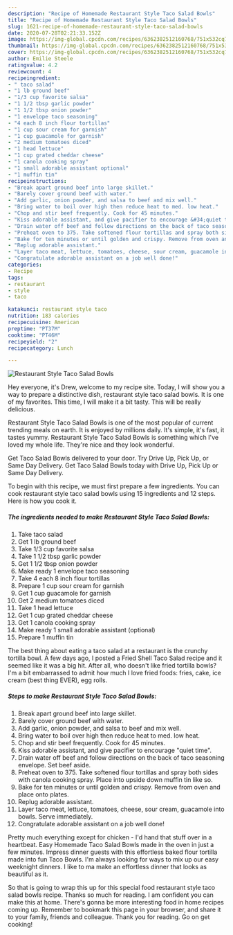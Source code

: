 ```yaml
---
description: "Recipe of Homemade Restaurant Style Taco Salad Bowls"
title: "Recipe of Homemade Restaurant Style Taco Salad Bowls"
slug: 1621-recipe-of-homemade-restaurant-style-taco-salad-bowls
date: 2020-07-28T02:21:33.152Z
image: https://img-global.cpcdn.com/recipes/6362382512160768/751x532cq70/restaurant-style-taco-salad-bowls-recipe-main-photo.jpg
thumbnail: https://img-global.cpcdn.com/recipes/6362382512160768/751x532cq70/restaurant-style-taco-salad-bowls-recipe-main-photo.jpg
cover: https://img-global.cpcdn.com/recipes/6362382512160768/751x532cq70/restaurant-style-taco-salad-bowls-recipe-main-photo.jpg
author: Emilie Steele
ratingvalue: 4.2
reviewcount: 4
recipeingredient:
- " taco salad"
- "1 lb ground beef"
- "1/3 cup favorite salsa"
- "1 1/2 tbsp garlic powder"
- "1 1/2 tbsp onion powder"
- "1 envelope taco seasoning"
- "4 each 8 inch flour tortillas"
- "1 cup sour cream for garnish"
- "1 cup guacamole for garnish"
- "2 medium tomatoes diced"
- "1 head lettuce"
- "1 cup grated cheddar cheese"
- "1 canola cooking spray"
- "1 small adorable assistant optional"
- "1 muffin tin"
recipeinstructions:
- "Break apart ground beef into large skillet."
- "Barely cover ground beef with water."
- "Add garlic, onion powder, and salsa to beef and mix well."
- "Bring water to boil over high then reduce heat to med. low heat."
- "Chop and stir beef frequently. Cook for 45 minutes."
- "Kiss adorable assistant, and give pacifier to encourage &#34;quiet time&#34;."
- "Drain water off beef and follow directions on the back of taco seasoning envelope. Set beef aside."
- "Preheat oven to 375. Take softened flour tortillas and spray both sides with canola cooking spray. Place into upside down muffin tin like so."
- "Bake for ten minutes or until golden and crispy. Remove from oven and place onto plates."
- "Replug adorable assistant."
- "Layer taco meat, lettuce, tomatoes, cheese, sour cream, guacamole into bowls. Serve immediately."
- "Congratulate adorable assistant on a job well done!"
categories:
- Recipe
tags:
- restaurant
- style
- taco

katakunci: restaurant style taco 
nutrition: 183 calories
recipecuisine: American
preptime: "PT37M"
cooktime: "PT46M"
recipeyield: "2"
recipecategory: Lunch

---
```



![Restaurant Style Taco Salad Bowls](https://img-global.cpcdn.com/recipes/6362382512160768/751x532cq70/restaurant-style-taco-salad-bowls-recipe-main-photo.jpg)

Hey everyone, it's Drew, welcome to my recipe site. Today, I will show you a way to prepare a distinctive dish, restaurant style taco salad bowls. It is one of my favorites. This time, I will make it a bit tasty. This will be really delicious.

Restaurant Style Taco Salad Bowls is one of the most popular of current trending meals on earth. It is enjoyed by millions daily. It's simple, it's fast, it tastes yummy. Restaurant Style Taco Salad Bowls is something which I've loved my whole life. They're nice and they look wonderful.

Get Taco Salad Bowls delivered to your door. Try Drive Up, Pick Up, or Same Day Delivery. Get Taco Salad Bowls today with Drive Up, Pick Up or Same Day Delivery.


To begin with this recipe, we must first prepare a few ingredients. You can cook restaurant style taco salad bowls using 15 ingredients and 12 steps. Here is how you cook it.

<!--inarticleads1-->

##### The ingredients needed to make Restaurant Style Taco Salad Bowls:

1. Take  taco salad
1. Get 1 lb ground beef
1. Take 1/3 cup favorite salsa
1. Take 1 1/2 tbsp garlic powder
1. Get 1 1/2 tbsp onion powder
1. Make ready 1 envelope taco seasoning
1. Take 4 each 8 inch flour tortillas
1. Prepare 1 cup sour cream for garnish
1. Get 1 cup guacamole for garnish
1. Get 2 medium tomatoes diced
1. Take 1 head lettuce
1. Get 1 cup grated cheddar cheese
1. Get 1 canola cooking spray
1. Make ready 1 small adorable assistant (optional)
1. Prepare 1 muffin tin


The best thing about eating a taco salad at a restaurant is the crunchy tortilla bowl. A few days ago, I posted a Fried Shell Taco Salad recipe and it seemed like it was a big hit. After all, who doesn&#39;t like fried tortilla bowls? I&#39;m a bit embarrassed to admit how much I love fried foods: fries, cake, ice cream (best thing EVER), egg rolls. 

<!--inarticleads2-->

##### Steps to make Restaurant Style Taco Salad Bowls:

1. Break apart ground beef into large skillet.
1. Barely cover ground beef with water.
1. Add garlic, onion powder, and salsa to beef and mix well.
1. Bring water to boil over high then reduce heat to med. low heat.
1. Chop and stir beef frequently. Cook for 45 minutes.
1. Kiss adorable assistant, and give pacifier to encourage &#34;quiet time&#34;.
1. Drain water off beef and follow directions on the back of taco seasoning envelope. Set beef aside.
1. Preheat oven to 375. Take softened flour tortillas and spray both sides with canola cooking spray. Place into upside down muffin tin like so.
1. Bake for ten minutes or until golden and crispy. Remove from oven and place onto plates.
1. Replug adorable assistant.
1. Layer taco meat, lettuce, tomatoes, cheese, sour cream, guacamole into bowls. Serve immediately.
1. Congratulate adorable assistant on a job well done!


Pretty much everything except for chicken - I&#39;d hand that stuff over in a heartbeat. Easy Homemade Taco Salad Bowls made in the oven in just a few minutes. Impress dinner guests with this effortless baked flour tortilla made into fun Taco Bowls. I&#39;m always looking for ways to mix up our easy weeknight dinners. I like to ma make an effortless dinner that looks as beautiful as it. 

So that is going to wrap this up for this special food restaurant style taco salad bowls recipe. Thanks so much for reading. I am confident you can make this at home. There's gonna be more interesting food in home recipes coming up. Remember to bookmark this page in your browser, and share it to your family, friends and colleague. Thank you for reading. Go on get cooking!
